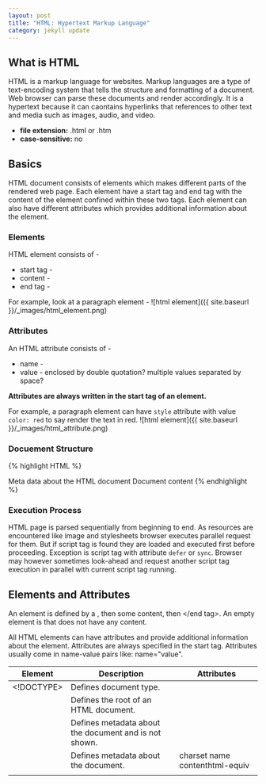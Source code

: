 ```yaml
---
layout: post
title: "HTML: Hypertext Markup Language"
category: jekyll update
---
```


## What is HTML
HTML is a markup language for websites. Markup languages are a type of text-encoding system that tells the structure and formatting of a document. Web browser can parse these documents and render accordingly. It is a hypertext because it can caontains hyperlinks that references to other text and media such as images, audio, and video. 

- <b>file extension:</b> .html or .htm
- <b>case-sensitive:</b> no

## Basics

HTML document consists of elements which makes different parts of the rendered web page. Each element have a start tag and end tag with the content of the element confined within these two tags. Each element can also have different attributes which provides additional information about the element.

### Elements

HTML element consists of -
- start tag -
- content - 
- end tag - 

For example, look at a paragraph element - 
![html element]({{ site.baseurl }}/_images/html_element.png)

### Attributes

An HTML attribute consists of -
- name - 
- value - enclosed by double quotation? multiple values separated by space? 

<b>Attributes are always written in the start tag of an element.</b>

For example, a paragraph element can have `style` attribute with value `color: red` to say render the text in red. 
![html element]({{ site.baseurl }}/_images/html_attribute.png)

### Docuement Structure
{% highlight HTML %}
<html>

<head> Meta data about the HTML document</head>

<body> Document content </body>

</html>
{% endhighlight %}

### Execution Process

HTML page is parsed sequentially from beginning to end. As resources are encountered like image and stylesheets browser executes parallel request for them. But if script tag is found they are loaded and executed first before proceeding. Exception is script tag with attribute `defer` or `sync`. Browser may however sometimes look-ahead and request another script tag execution in parallel with current script tag running.

## Elements and Attributes

An element is defined by a <start tag>, then some content, then </end tag>. An empty element is that does not have any content.

All HTML elements can have attributes and provide additional information about the element. Attributes are always specified in the start tag. Attributes usually come in name-value pairs like: name="value".

| Element | Description | Attributes |
|---------|-------------|------------|
|<!DOCTYPE>|Defines document type.||
|<html>|Defines the root of an HTML document.||
|<head>|Defines metadata about the document and is not shown.||
|<meta>|Defines metadata about the document.|charset&#10;name&#10;contenthtml-equiv|
|<title>|Defines title of the page and shown in page’s tab.||
|<link>|Defines relationship with external resource (stylesheet) with current document|rel&#10href&#10;href&#10;lang&#10;crossorigin|
|<script>|||
|<body>|Defines the document body.||
|<div> <span>|Defines container for elements. <div> is section; <span> is inline||
|<section>|Defines a section in a document||
|<aside>|Define contents aside from the content it is placed in||
|<nav>|||
|<h1> to <h6>|Defines different heading type.|||
|<p>|Defines a paragraph.||
|<i> <em> <strong> <mark> <cite> <dfn>|||
|<br>|Defines a line break.||
|<a>|Defines a hyperlink; stands for anchor|rel&#10;href|
|<ul> <ol> <li> <dl> <dt> <dd> |Unordered list, Ordered list with list item. Description list with term and description||
|\<input> \<button>|Defines an input control.||
|\<style>|Define style information for the document.||
|\<img>||src&#10;alt|

### Web App Manifests

Part of collection of technologies called Progressive Web Apps (PWA). They are websites that can be installed in devices home screen without an appstore. The web app manifest provides information about a web application in a json text file, necessary for the web app to be downloaded and be presented to the user similarly to a native app (e.g., be installed on the home screen of a device, providing users with quicker access and a richer experience).

{% highlight HTML %}
<link rel="manifest" href=/temp.webmanifest>
{% endhighlight %}

{% highlight JSON %}
// temp.webmanifest file (json format)
{
  "icons": [
    {
      "src": 
      "sizes": 
      "type":
    },
    ...
  ]
}
{% endhighlight %}

### Web Feeds

Web site visitor can subscribe to the feeds provided in the website. The updated contents are send to 'feed readers'. In this way they can stay updated about the content of the page even if they do not visit the website.

{% highlight HTML %}
<link rel="feed" href="/temp.xml" type="application/rss+xml">
{% endhighlight %}

### Twitter Cards
If you use twitter cards in your website if someone shares content of your site on twitter it will show a card with a preview.

## Source
- https://www.w3schools.com/html/default.asp
- https://developer.mozilla.org/en-US/docs/Web 
- https://schema.org/